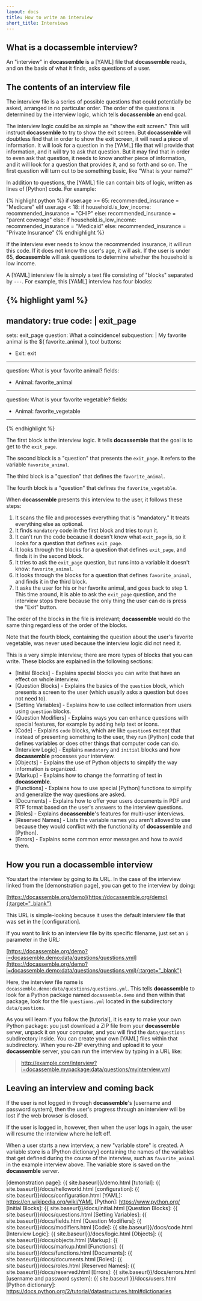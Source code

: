 ```yaml
---
layout: docs
title: How to write an interview
short_title: Interviews
---
```


## What is a **docassemble** interview?

An "interview" in **docassemble** is a [YAML] file that
**docassemble** reads, and on the basis of what it finds, asks
questions of a user.

## The contents of an interview file

The interview file is a series of possible questions that could
potentially be asked, arranged in no particular order.  The order of
the questions is determined by the interview logic, which tells
**docassemble** an end goal.

The interview logic could be as simple as "show the exit screen."
This will instruct **docassemble** to try to show the exit screen.
But **docassemble** will doubtless find that in order to show the exit
screen, it will need a piece of information.  It will look for a
question in the [YAML] file that will provide that information, and it
will try to ask that question.  But it may find that in order to even
ask that question, it needs to know another piece of information, and
it will look for a question that provides it, and so forth and so on.
The first question will turn out to be something basic, like "What is
your name?"

In addition to questions, the [YAML] file can contain bits of logic,
written as lines of [Python] code.  For example:

{% highlight python %}
if user.age >= 65:
  recommended_insurance = "Medicare"
elif user.age < 18:
  if household.is_low_income:
    recommended_insurance = "CHIP"
  else:
    recommended_insurance = "parent coverage"
else:
  if household.is_low_income:
    recommended_insurance = "Medicaid"
  else:
    recommended_insurance = "Private Insurance"
{% endhighlight %}

If the interview ever needs to know the recommended insurance, it will
run this code.  If it does not know the user's age, it will ask.  If
the user is under 65, **docassemble** will ask questions to determine
whether the household is low income.

A [YAML] interview file is simply a text file consisting of "blocks"
separated by `---`.  For example, this [YAML] interview has four blocks:

{% highlight yaml %}
---
mandatory: true
code: |
  exit_page
---
sets: exit_page
question: What a coincidence!
subquestion: |
  My favorite animal is the ${ favorite_animal }, too!
buttons:
  - Exit: exit
---
question: What is your favorite animal?
fields:
  - Animal: favorite_animal
---
question: What is your favorite vegetable?
fields:
  - Animal: favorite_vegetable
---
{% endhighlight %}

The first block is the interview logic.  It tells **docassemble** that
the goal is to get to the `exit_page`.

The second block is a "question" that presents the `exit_page`.  It
refers to the variable `favorite_animal`.

The third block is a "question" that defines the `favorite_animal`.

The fourth block is a "question" that defines the `favorite_vegetable`.

When **docassemble** presents this interview to the user, it follows
these steps:

1. It scans the file and processes everything that is "mandatory."  It
  treats everything else as optional.
2. It finds `mandatory` code in the first block and tries to run it.
3. It can't run the code because it doesn't know what `exit_page` is,
so it looks for a question that defines `exit_page`.
4. It looks through the blocks for a question that defines
`exit_page`, and finds it in the second block.
5. It tries to ask the `exit_page` question, but runs into a variable
it doesn't know: `favorite_animal`.
6. It looks through the blocks for a question that defines
`favorite_animal`, and finds it in the third block.
7. It asks the user for his or her favorite animal, and goes back to
step 1.  This time around, it is able to ask the `exit_page` question,
and the interview stops there because the only thing the user can do
is press the "Exit" button.

The order of the blocks in the file is irrelevant; **docassemble**
would do the same thing regardless of the order of the blocks.

Note that the fourth block, containing the question about the user's
favorite vegetable, was never used because the interview logic did not
need it.

This is a very simple interview; there are more types of blocks that
you can write.  These blocks are explained in the following sections:

* [Initial Blocks] - Explains special blocks you can write that have
  an effect on whole interview.
* [Question Blocks] - Explains the basics of the `question` block, which presents a
  screen to the user (which usually asks a question but does not need to).
* [Setting Variables] - Explains how to use collect information from users
  using `question` blocks.
* [Question Modifiers] - Explains ways you can enhance questions with
  special features, for example by adding help text or icons.
* [Code] - Explains `code` blocks, which are like `question`s except
  that instead of presenting something to the user, they run [Python]
  code that defines variables or does other things that computer code
  can do.
* [Interview Logic] - Explains `mandatory` and `initial` blocks and how
  **docassemble** processes your interview.
* [Objects] - Explains the use of Python objects to simplify the way
  information is organized.
* [Markup] - Explains how to change the formatting of text in **docassemble**.
* [Functions] - Explains how to use special [Python] functions to
  simplify and generalize the way questions are asked.
* [Documents] - Explains how to offer your users documents in PDF and
  RTF format based on the user's answers to the interview questions.
* [Roles] - Explains **docassemble**'s features for multi-user interviews.
* [Reserved Names] - Lists the variable names you aren't allowed to use
  because they would conflict with the functionality of
  **docassemble** and [Python].
* [Errors] - Explains some common error messages and how to avoid them.

## How you run a **docassemble** interview

You start the interview by going to its URL.  In the case of the
interview linked from the [demonstration page], you can get to the
interview by doing:

[https://docassemble.org/demo](https://docassemble.org/demo){:target="_blank"}

This URL is simple-looking because it uses the default interview file
that was set in the [configuration].

If you want to link to an interview file by its specific filename,
just set an `i` parameter in the URL:

[https://docassemble.org/demo?i=docassemble.demo:data/questions/questions.yml](https://docassemble.org/demo?i=docassemble.demo:data/questions/questions.yml){:target="_blank"}

Here, the interview file name is
`docassemble.demo:data/questions/questions.yml`.  This tells
**docassemble** to look for a Python package named `docassemble.demo`
and then within that package, look for the file `questions.yml`
located in the subdirectory `data/questions`.

As you will learn if you follow the [tutorial], it is easy to make
your own Python package: you just download a ZIP file from your
**docassemble** server, unpack it on your computer, and you will find
the `data/questions` subdirectory inside.  You can create your own
[YAML] files within that subdirectory.  When you re-ZIP everything and
upload it to your **docassemble** server, you can run the interview by
typing in a URL like:

> http://example.com/interview?i=docassemble.mypackage:data/questions/myinterview.yml

## Leaving an interview and coming back

If the user is not logged in through **docassemble**'s
[username and password system], then the user's progress through an
interview will be lost if the web browser is closed.

If the user is logged in, however, then when the user logs in again,
the user will resume the interview where he left off.

When a user starts a new interview, a new "variable store" is created.
A variable store is a [Python dictionary] containing the names of the
variables that get defined during the course of the interview, such as
`favorite_animal` in the example interview above.  The variable store
is saved on the **docassemble** server.

[demonstration page]: {{ site.baseurl}}/demo.html
[tutorial]: {{ site.baseurl}}/docs/helloworld.html
[configuration]: {{ site.baseurl}}/docs/configuration.html
[YAML]: https://en.wikipedia.org/wiki/YAML
[Python]: https://www.python.org/
[Initial Blocks]: {{ site.baseurl}}/docs/initial.html
[Question Blocks]: {{ site.baseurl}}/docs/questions.html
[Setting Variables]: {{ site.baseurl}}/docs/fields.html
[Question Modifiers]: {{ site.baseurl}}/docs/modifiers.html
[Code]: {{ site.baseurl}}/docs/code.html
[Interview Logic]: {{ site.baseurl}}/docs/logic.html
[Objects]: {{ site.baseurl}}/docs/objects.html
[Markup]: {{ site.baseurl}}/docs/markup.html
[Functions]: {{ site.baseurl}}/docs/functions.html
[Documents]: {{ site.baseurl}}/docs/documents.html
[Roles]: {{ site.baseurl}}/docs/roles.html
[Reserved Names]: {{ site.baseurl}}/docs/reserved.html
[Errors]: {{ site.baseurl}}/docs/errors.html
[username and password system]: {{ site.baseurl }}/docs/users.html
[Python dictionary]: https://docs.python.org/2/tutorial/datastructures.html#dictionaries
